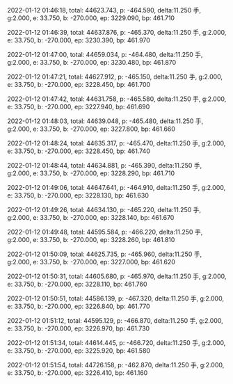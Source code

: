 2022-01-12 01:46:18, total: 44623.743, p: -464.590, delta:11.250 手, g:2.000, e: 33.750, b: -270.000, ep: 3229.090, bp: 461.710

2022-01-12 01:46:39, total: 44637.876, p: -465.370, delta:11.250 手, g:2.000, e: 33.750, b: -270.000, ep: 3230.390, bp: 461.970

2022-01-12 01:47:00, total: 44659.034, p: -464.480, delta:11.250 手, g:2.000, e: 33.750, b: -270.000, ep: 3230.480, bp: 461.870

2022-01-12 01:47:21, total: 44627.912, p: -465.150, delta:11.250 手, g:2.000, e: 33.750, b: -270.000, ep: 3228.450, bp: 461.700

2022-01-12 01:47:42, total: 44631.758, p: -465.580, delta:11.250 手, g:2.000, e: 33.750, b: -270.000, ep: 3227.940, bp: 461.690

2022-01-12 01:48:03, total: 44639.048, p: -465.480, delta:11.250 手, g:2.000, e: 33.750, b: -270.000, ep: 3227.800, bp: 461.660

2022-01-12 01:48:24, total: 44635.317, p: -465.470, delta:11.250 手, g:2.000, e: 33.750, b: -270.000, ep: 3228.450, bp: 461.740

2022-01-12 01:48:44, total: 44634.881, p: -465.390, delta:11.250 手, g:2.000, e: 33.750, b: -270.000, ep: 3228.290, bp: 461.710

2022-01-12 01:49:06, total: 44647.641, p: -464.910, delta:11.250 手, g:2.000, e: 33.750, b: -270.000, ep: 3228.130, bp: 461.630

2022-01-12 01:49:26, total: 44634.130, p: -465.220, delta:11.250 手, g:2.000, e: 33.750, b: -270.000, ep: 3228.140, bp: 461.670

2022-01-12 01:49:48, total: 44595.584, p: -466.220, delta:11.250 手, g:2.000, e: 33.750, b: -270.000, ep: 3228.260, bp: 461.810

2022-01-12 01:50:09, total: 44625.735, p: -465.960, delta:11.250 手, g:2.000, e: 33.750, b: -270.000, ep: 3227.000, bp: 461.620

2022-01-12 01:50:31, total: 44605.680, p: -465.970, delta:11.250 手, g:2.000, e: 33.750, b: -270.000, ep: 3228.110, bp: 461.760

2022-01-12 01:50:51, total: 44586.139, p: -467.320, delta:11.250 手, g:2.000, e: 33.750, b: -270.000, ep: 3226.840, bp: 461.770

2022-01-12 01:51:12, total: 44595.129, p: -466.870, delta:11.250 手, g:2.000, e: 33.750, b: -270.000, ep: 3226.970, bp: 461.730

2022-01-12 01:51:34, total: 44614.445, p: -466.720, delta:11.250 手, g:2.000, e: 33.750, b: -270.000, ep: 3225.920, bp: 461.580

2022-01-12 01:51:54, total: 44726.158, p: -462.870, delta:11.250 手, g:2.000, e: 33.750, b: -270.000, ep: 3226.410, bp: 461.160